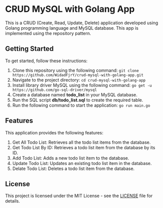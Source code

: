 # CRUD MySQL with Golang App

This is a CRUD (Create, Read, Update, Delete) application developed using Golang programming language and MySQL database. This app is implemented using the repository pattern.

## Getting Started

To get started, follow these instructions:

1. Clone this repository using the following command:
   `git clone https://github.com/WidadFjrY/crud-mysql-with-golang-app.git
`
2. Navigate to the project directory:
   `cd crud-mysql-with-golang-app`
3. Install library driver MySQL using the following command: `go get -u https://github.com/go-sql-driver/mysql`
4. Create a database named **todo_list** in your MySQL database.
5. Run the SQL script **db/todo_list.sql** to create the required table.
6. Run the following command to start the application:
   `go run main.go`

## Features

This application provides the following features:

1. Get All Todo List: Retrieves all the todo list items from the database.
2. Get Todo List By ID: Retrieves a todo list item from the database by its ID.
3. Add Todo List: Adds a new todo list item to the database.
4. Update Todo List: Updates an existing todo list item in the database.
5. Delate Todo List: Deletes a todo list item from the database.

## License

This project is licensed under the MIT License - see the [LICENSE](https://github.com/git/git-scm.com/blob/main/MIT-LICENSE.txt) file for details.
